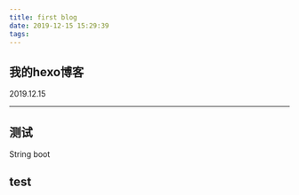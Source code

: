 ```yaml
---
title: first blog
date: 2019-12-15 15:29:39
tags:
---
```


## 我的hexo博客

2019.12.15

---

## 测试

String boot

## test